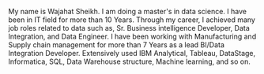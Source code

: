 My name is Wajahat Sheikh. I am doing a master's in data science. I have been in IT field for more than 10 Years. Through my career, I achieved many job roles related to data such as, Sr. Business intelligence Developer, Data Integration, and Data Engineer. I have been working with Manufacturing and Supply chain management for more than 7 Years as a lead BI/Data Integration Developer. Extensively used IBM Analytical, Tableau, DataStage, Informatica, SQL, Data Warehouse structure, Machine learning, and so on.
